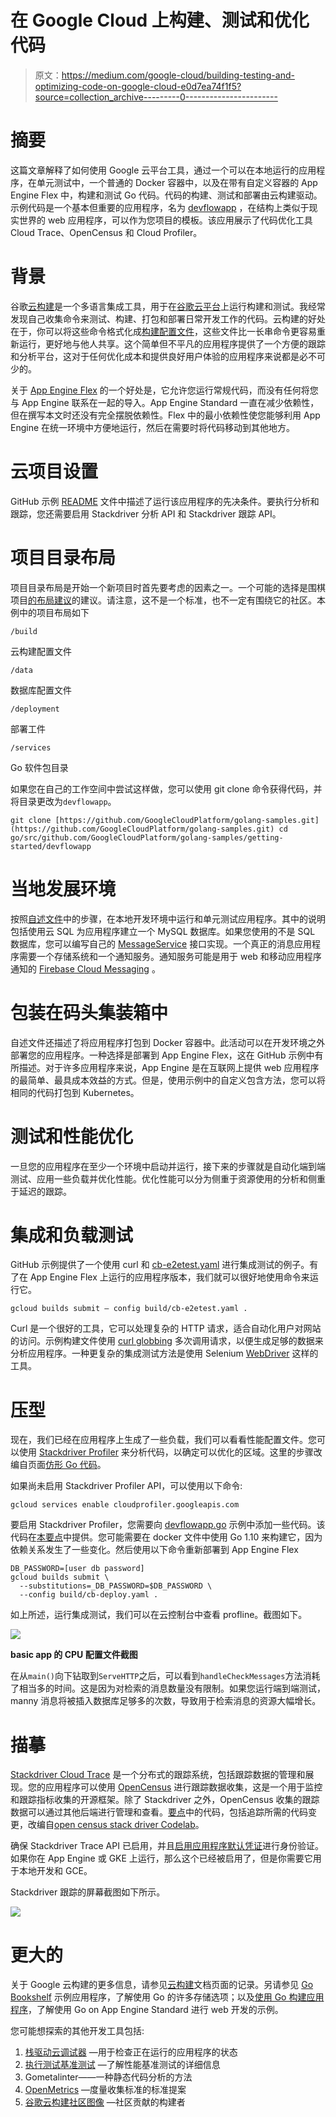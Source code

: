 # 在 Google Cloud 上构建、测试和优化代码

> 原文：<https://medium.com/google-cloud/building-testing-and-optimizing-code-on-google-cloud-e0d7ea74f1f5?source=collection_archive---------0----------------------->

# 摘要

这篇文章解释了如何使用 Google 云平台工具，通过一个可以在本地运行的应用程序，在单元测试中，一个普通的 Docker 容器中，以及在带有自定义容器的 App Engine Flex 中，构建和测试 Go 代码。代码的构建、测试和部署由云构建驱动。示例代码是一个基本但重要的应用程序，名为 [devflowapp](https://github.com/GoogleCloudPlatform/golang-samples/tree/master/getting-started/devflowapp) ，在结构上类似于现实世界的 web 应用程序，可以作为您项目的模板。该应用展示了代码优化工具 Cloud Trace、OpenCensus 和 Cloud Profiler。

# 背景

谷歌[云构建](https://cloud.google.com/cloud-build/docs/)是一个多语言集成工具，用于在[谷歌云平台](https://cloud.google.com/)上运行构建和测试。我经常发现自己收集命令来测试、构建、打包和部署日常开发工作的代码。云构建的好处在于，你可以将这些命令格式化成[构建配置文件](https://cloud.google.com/cloud-build/docs/build-config)，这些文件比一长串命令更容易重新运行，更好地与他人共享。这个简单但不平凡的应用程序提供了一个方便的跟踪和分析平台，这对于任何优化成本和提供良好用户体验的应用程序来说都是必不可少的。

关于 [App Engine Flex](https://cloud.google.com/appengine/docs/flexible/) 的一个好处是，它允许您运行常规代码，而没有任何将您与 App Engine 联系在一起的导入。App Engine Standard 一直在减少依赖性，但在撰写本文时还没有完全摆脱依赖性。Flex 中的最小依赖性使您能够利用 App Engine 在统一环境中方便地运行，然后在需要时将代码移动到其他地方。

# 云项目设置

GitHub 示例 [README](https://github.com/GoogleCloudPlatform/golang-samples/tree/master/getting-started/devflowapp) 文件中描述了运行该应用程序的先决条件。要执行分析和跟踪，您还需要启用 Stackdriver 分析 API 和 Stackdriver 跟踪 API。

# 项目目录布局

项目目录布局是开始一个新项目时首先要考虑的因素之一。一个可能的选择是围棋项目[的布局建议](https://github.com/golang-standards/project-layout)的建议。请注意，这不是一个标准，也不一定有围绕它的社区。本例中的项目布局如下

```
/build
```

云构建配置文件

```
/data
```

数据库配置文件

```
/deployment
```

部署工件

```
/services
```

Go 软件包目录

如果您在自己的工作空间中尝试这样做，您可以使用 git clone 命令获得代码，并将目录更改为`devflowapp`。

```
git clone [https://github.com/GoogleCloudPlatform/golang-samples.git](https://github.com/GoogleCloudPlatform/golang-samples.git) cd go/src/github.com/GoogleCloudPlatform/golang-samples/getting-started/devflowapp
```

# 当地发展环境

按照[自述文件](https://github.com/GoogleCloudPlatform/golang-samples/tree/master/getting-started/devflowapp)中的步骤，在本地开发环境中运行和单元测试应用程序。其中的说明包括使用云 SQL 为应用程序建立一个 MySQL 数据库。如果您使用的不是 SQL 数据库，您可以编写自己的 [MessageService](https://github.com/GoogleCloudPlatform/golang-samples/blob/master/getting-started/devflowapp/services/services.go#L17) 接口实现。一个真正的消息应用程序需要一个存储系统和一个通知服务。通知服务可能是用于 web 和移动应用程序通知的 [Firebase Cloud Messaging](https://firebase.google.com/docs/cloud-messaging/) 。

# 包装在码头集装箱中

自述文件还描述了将应用程序打包到 Docker 容器中。此活动可以在开发环境之外部署您的应用程序。一种选择是部署到 App Engine Flex，这在 GitHub 示例中有所描述。对于许多应用程序来说，App Engine 是在互联网上提供 web 应用程序的最简单、最具成本效益的方式。但是，使用示例中的自定义包含方法，您可以将相同的代码打包到 Kubernetes。

# 测试和性能优化

一旦您的应用程序在至少一个环境中启动并运行，接下来的步骤就是自动化端到端测试、应用一些负载并优化性能。优化性能可以分为侧重于资源使用的分析和侧重于延迟的跟踪。

# 集成和负载测试

GitHub 示例提供了一个使用 curl 和 [cb-e2etest.yaml](https://github.com/GoogleCloudPlatform/golang-samples/blob/master/getting-started/devflowapp/build/cb-e2etest.yaml) 进行集成测试的例子。有了在 App Engine Flex 上运行的应用程序版本，我们就可以很好地使用命令来运行它。

```
gcloud builds submit — config build/cb-e2etest.yaml .
```

Curl 是一个很好的工具，它可以处理复杂的 HTTP 请求，适合自动化用户对网站的访问。示例构建文件使用 [curl globbing](https://ec.haxx.se/cmdline-globbing.html) 多次调用请求，以便生成足够的数据来分析应用程序。一种更复杂的集成测试方法是使用 Selenium [WebDriver](https://www.seleniumhq.org/docs/03_webdriver.jsp) 这样的工具。

# 压型

现在，我们已经在应用程序上生成了一些负载，我们可以看看性能配置文件。您可以使用 [Stackdriver Profiler](https://cloud.google.com/profiler/docs/) 来分析代码，以确定可以优化的区域。这里的步骤改编自页面[仿形 Go 代码](https://cloud.google.com/profiler/docs/profiling-go)。

如果尚未启用 Stackdriver Profiler API，可以使用以下命令:

```
gcloud services enable cloudprofiler.googleapis.com
```

要启用 Stackdriver Profiler，您需要向 [devflowapp.go](https://github.com/GoogleCloudPlatform/golang-samples/blob/master/getting-started/devflowapp/devflowapp.go) 示例中添加一些代码。该代码在[本要点](https://gist.github.com/alexamies/b6fd7e236d0fb45c8854ac444b0f4fed)中提供。您可能需要在 docker 文件中使用 Go 1.10 来构建它，因为依赖关系发生了一些变化。然后使用以下命令重新部署到 App Engine Flex

```
DB_PASSWORD=[user db password]
gcloud builds submit \
  --substitutions=_DB_PASSWORD=$DB_PASSWORD \
  --config build/cb-deploy.yaml .
```

如上所述，运行集成测试，我们可以在云控制台中查看 profline。截图如下。

![](img/711fde1d56dbfe755273a0b3eb93e53c.png)

**basic app 的 CPU 配置文件截图**

在从`main()`向下钻取到`ServeHTTP`之后，可以看到`handleCheckMessages`方法消耗了相当多的时间。这是因为对检索的消息数量没有限制。如果您运行端到端测试，manny 消息将被插入数据库足够多的次数，导致用于检索消息的资源大幅增长。

# 描摹

[Stackdriver Cloud Trace](https://cloud.google.com/trace/docs/) 是一个分布式的跟踪系统，包括跟踪数据的管理和展现。您的应用程序可以使用 [OpenCensus](https://opencensus.io/) 进行跟踪数据收集，这是一个用于监控和跟踪指标收集的开源框架。除了 Stackdriver 之外，OpenCensus 收集的跟踪数据可以通过其他后端进行管理和查看。[要点](https://gist.github.com/alexamies/b6fd7e236d0fb45c8854ac444b0f4fed)中的代码，包括追踪所需的代码变更，改编自[open census stack driver Codelab](https://opencensus.io/codelabs/stackdriver/)。

确保 Stackdriver Trace API 已启用，并且[启用应用程序默认凭证](https://cloud.google.com/docs/authentication/production#auth-cloud-implicit-go)进行身份验证。如果你在 App Engine 或 GKE 上运行，那么这个已经被启用了，但是你需要它用于本地开发和 GCE。

Stackdriver 跟踪的屏幕截图如下所示。

![](img/b110bc031fd522b25e5b228c2dd8d187.png)

# 更大的

关于 Google 云构建的更多信息，请参见[云构建](https://cloud.google.com/cloud-build/)文档页面的记录。另请参见 [Go Bookshelf](https://github.com/GoogleCloudPlatform/golang-samples/tree/master/getting-started/bookshelf) 示例应用程序，了解使用 Go 的许多存储选项；以及[使用 Go 构建应用程序](https://cloud.google.com/appengine/docs/standard/go/building-app/)，了解使用 Go on App Engine Standard 进行 web 开发的示例。

您可能想探索的其他开发工具包括:

1.  [栈驱动云调试器](https://cloud.google.com/debugger/docs/) —用于检查正在运行的应用程序的状态
2.  [执行测试基准测试](https://golang.org/pkg/testing/#hdr-Benchmarks) —了解性能基准测试的详细信息
3.  Gometalinter——一种静态代码分析的方法
4.  [OpenMetrics](https://opensource.googleblog.com/2018/08/openmetrics-project-accepted-into-cncf.html) —度量收集标准的标准提案
5.  [谷歌云构建社区图像](https://github.com/GoogleCloudPlatform/cloud-builders-community) —社区贡献的构建者